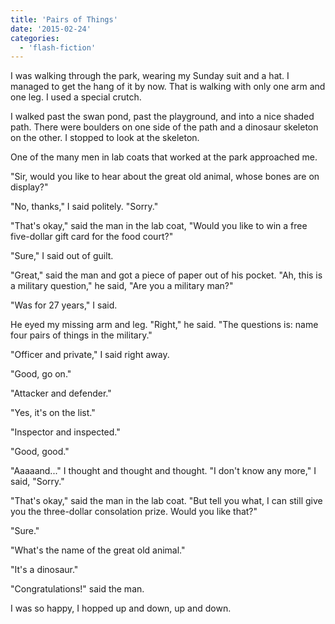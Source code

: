 ```yaml
---
title: 'Pairs of Things'
date: '2015-02-24'
categories:
  - 'flash-fiction'
---
```


I was walking through the park, wearing my Sunday suit and a hat. I managed to
get the hang of it by now. That is walking with only one arm and one leg. I used
a special crutch.

<!-- truncate -->


I walked past the swan pond, past the playground, and into a nice shaded path.
There were boulders on one side of the path and a dinosaur skeleton on the
other. I stopped to look at the skeleton.

One of the many men in lab coats that worked at the park approached me.

"Sir, would you like to hear about the great old animal, whose bones are on
display?"

"No, thanks," I said politely. "Sorry."

"That's okay," said the man in the lab coat, "Would you like to win a free
five-dollar gift card for the food court?"

"Sure," I said out of guilt.

"Great," said the man and got a piece of paper out of his pocket. "Ah, this is a
military question," he said, "Are you a military man?"

"Was for 27 years," I said.

He eyed my missing arm and leg. "Right," he said. "The questions is: name four
pairs of things in the military."

"Officer and private," I said right away.

"Good, go on."

"Attacker and defender."

"Yes, it's on the list."

"Inspector and inspected."

"Good, good."

"Aaaaand..." I thought and thought and thought. "I don't know any more," I said,
"Sorry."

"That's okay," said the man in the lab coat. "But tell you what, I can still
give you the three-dollar consolation prize. Would you like that?"

"Sure."

"What's the name of the great old animal."

"It's a dinosaur."

"Congratulations!" said the man.

I was so happy, I hopped up and down, up and down.
